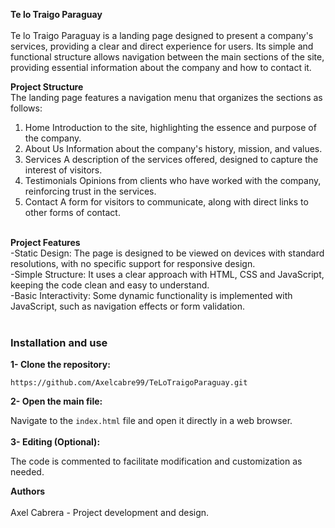 <b>Te lo Traigo Paraguay</b>
<br> <br>
Te lo Traigo Paraguay is a landing page designed to present a company's services, providing a clear and direct experience for users. Its simple and functional structure allows navigation between the main sections of the site, providing essential information about the company and how to contact it.

<b>Project Structure</b> <br>
The landing page features a navigation menu that organizes the sections as follows:

1. Home
Introduction to the site, highlighting the essence and purpose of the company.
2. About Us
Information about the company's history, mission, and values.
3. Services
A description of the services offered, designed to capture the interest of visitors.
4. Testimonials
Opinions from clients who have worked with the company, reinforcing trust in the services.
5. Contact
A form for visitors to communicate, along with direct links to other forms of contact.
<br>
<b>Project Features</b> <br>
-Static Design: The page is designed to be viewed on devices with standard resolutions, with no specific support for responsive design.<br>
-Simple Structure: It uses a clear approach with HTML, CSS and JavaScript, keeping the code clean and easy to understand.<br>
-Basic Interactivity: Some dynamic functionality is implemented with JavaScript, such as navigation effects or form validation.
<br> <br>

### Installation and use
<b>1- Clone the repository:</b>
   ```
   https://github.com/Axelcabre99/TeLoTraigoParaguay.git
  ```
<b>2- Open the main file:</b>

Navigate to the `index.html` file and open it directly in a web browser.<br> <br>
<b>3- Editing (Optional):</b>

The code is commented to facilitate modification and customization as needed.<br>

<b>Authors</b> <br> <br>
Axel Cabrera - Project development and design.
